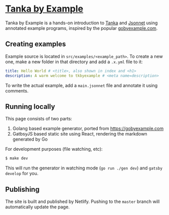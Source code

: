 # [Tanka by Example](https://tkbyexample.netlify.com)

Tanka by Example is a hands-on introduction to [Tanka](https://tanka.dev) and
[Jsonnet](https://jsonnet.org) using annotated example programs, inspired by the
popular [gobyexample.com](https://gobyexample.com).

## Creating examples

Example source is located in `src/examples/<example_path>`. To create a new one,
make a new folder in that directory and add a `.x.yml` file to it:

```yaml
title: Hello World # <title>, also shown in index and <h1>
description: A warm welcome to tkbyexample # <meta name=description>
```

To write the actual example, add a `main.jsonnet` file and annotate it using
comments.

## Running locally

This page consists of two parts:

1. Golang based example generator, ported from https://gobyexample.com
2. GatbsyJS based static site using React, rendering the markdown generated by Go

For development purposes (file watching, etc):

```bash
$ make dev
```

This will run the generator in watching mode (`go run ./gen dev`) and `gatsby develop` for you.

## Publishing

The site is built and published by Netlify. Pushing to the `master` branch will
automatically update the page.
